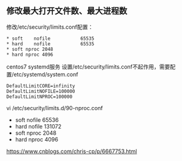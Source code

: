 ## 修改最大打开文件数、最大进程数

修改/etc/security/limits.conf配置：
```
* soft    nofile           65535
* hard    nofile           65535
* soft nproc 2048
* hard nproc 4096 
```

centos7 systemd服务 设置/etc/security/limits.conf不起作用，需要配置/etc/systemd/system.conf
```
DefaultLimitCORE=infinity
DefaultLimitNOFILE=100000
DefaultLimitNPROC=100000
```

vi /etc/security/limits.d/90-nproc.conf
* soft nofile 65536
* hard nofile 131072
* soft nproc 2048
* hard nproc 4096 

https://www.cnblogs.com/chris-cp/p/6667753.html
